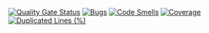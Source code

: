 [![Quality Gate Status](https://sonarcloud.io/api/project_badges/measure?project=cleanarchitecturedevs_clean_arc_kotlin_example&metric=alert_status)](https://sonarcloud.io/summary/new_code?id=cleanarchitecturedevs_clean_arc_kotlin_example)
[![Bugs](https://sonarcloud.io/api/project_badges/measure?project=cleanarchitecturedevs_clean_arc_kotlin_example&metric=bugs)](https://sonarcloud.io/summary/new_code?id=cleanarchitecturedevs_clean_arc_kotlin_example) 
[![Code Smells](https://sonarcloud.io/api/project_badges/measure?project=cleanarchitecturedevs_clean_arc_kotlin_example&metric=code_smells)](https://sonarcloud.io/summary/new_code?id=cleanarchitecturedevs_clean_arc_kotlin_example)
[![Coverage](https://sonarcloud.io/api/project_badges/measure?project=cleanarchitecturedevs_clean_arc_kotlin_example&metric=coverage)](https://sonarcloud.io/summary/new_code?id=cleanarchitecturedevs_clean_arc_kotlin_example)
[![Duplicated Lines (%)](https://sonarcloud.io/api/project_badges/measure?project=cleanarchitecturedevs_clean_arc_kotlin_example&metric=duplicated_lines_density)](https://sonarcloud.io/summary/new_code?id=cleanarchitecturedevs_clean_arc_kotlin_example)